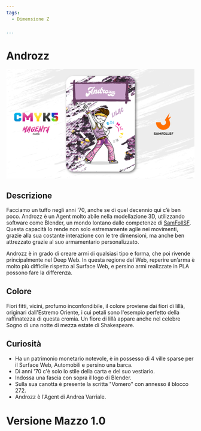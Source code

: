 ```yaml
---
tags:
  - Dimensione Z

...
```


# Androzz

![androzz](../eg/M/androzz.jpg)

## Descrizione

Facciamo un tuffo negli anni ’70, anche se di quel decennio qui c’è ben poco. Androzz è un Agent molto abile nella modellazione 3D, utilizzando software come Blender, un mondo lontano dalle competenze di [SamFollSF](../Remix/samfollsf.md). Questa capacità lo rende non solo estremamente agile nei movimenti, grazie alla sua costante interazione con le tre dimensioni, ma anche ben attrezzato grazie al suo armamentario personalizzato.

Androzz è in grado di creare armi di qualsiasi tipo e forma, che poi rivende principalmente nel Deep Web. In questa regione del Web, reperire un’arma è molto più difficile rispetto al Surface Web, e persino armi realizzate in PLA possono fare la differenza.

## Colore

Fiori fitti, vicini, profumo inconfondibile, il colore proviene dai fiori di lillà, originari dall'Estremo Oriente, i cui petali sono l'esempio perfetto della raffinatezza di questa cromia. Un fiore di lillà appare anche nel celebre Sogno di una notte di mezza estate di Shakespeare.

## Curiosità

- Ha un patrimonio monetario notevole, è in possesso di 4 ville sparse per il Surface Web, Automobili e persino una barca.
- Di anni '70 c'è solo lo stile della carta e del suo vestiario.
- Indossa una fascia con sopra il logo di Blender.
- Sulla sua canotta è presente la scritta "Vomero" con annesso il blocco 272.
- Androzz è l'Agent di Andrea Varriale.

# Versione Mazzo 1.0